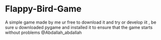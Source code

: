 # Flappy-Bird-Game
A simple game made by me ur free to download it and try or develop iit , 
be sure u downloaded pygame and installed it to ensure that the game starts without problems 
@Abdallah_abdallah
